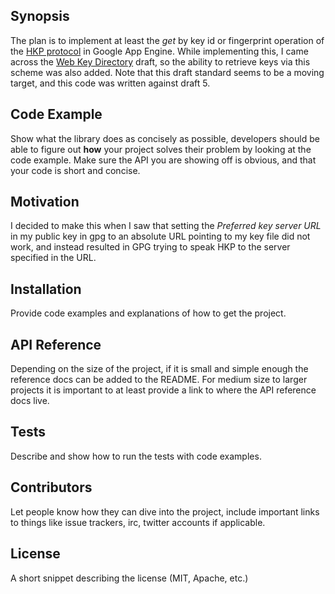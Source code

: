## Synopsis

The plan is to implement at least the *get* by key id or fingerprint operation of the [HKP protocol](https://tools.ietf.org/html/draft-shaw-openpgp-hkp-00) in Google App Engine.  While implementing this, I came across the [Web Key Directory](https://tools.ietf.org/html/draft-koch-openpgp-webkey-service-05) draft, so the ability to retrieve keys via this scheme was also added.  Note that this draft standard seems to be a moving target, and this code was written against draft 5.

## Code Example

Show what the library does as concisely as possible, developers should be able to figure out **how** your project solves their problem by looking at the code example. Make sure the API you are showing off is obvious, and that your code is short and concise.

## Motivation

I decided to make this when I saw that setting the *Preferred key server URL* in my public key in gpg to an absolute URL pointing to my key file did not work, and instead resulted in GPG trying to speak HKP to the server specified in the URL.

## Installation

Provide code examples and explanations of how to get the project.

## API Reference

Depending on the size of the project, if it is small and simple enough the reference docs can be added to the README. For medium size to larger projects it is important to at least provide a link to where the API reference docs live.

## Tests

Describe and show how to run the tests with code examples.

## Contributors

Let people know how they can dive into the project, include important links to things like issue trackers, irc, twitter accounts if applicable.

## License

A short snippet describing the license (MIT, Apache, etc.)
